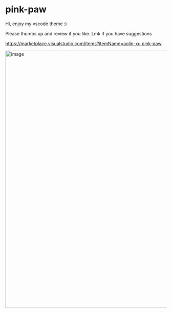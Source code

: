 # pink-paw 

Hi, enjoy my vscode theme :)

Please thumbs up and review if you like. Lmk if you have suggestions

https://marketplace.visualstudio.com/items?itemName=aolin-xu.pink-paw

<img width="1300" height="802" alt="image" src="https://github.com/user-attachments/assets/06258bf7-f907-4edf-ab72-6a131866ccaf" />

